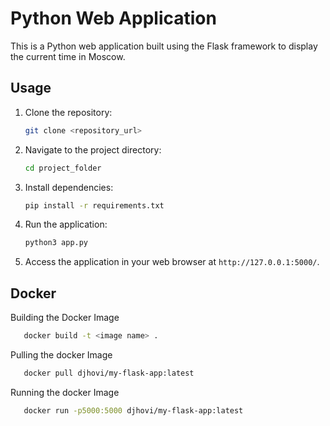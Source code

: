 # Python Web Application

This is a Python web application built using the Flask framework to display the current time in Moscow.

## Usage

1. Clone the repository:

    ```bash
    git clone <repository_url>
    ```

2. Navigate to the project directory:

    ```bash
    cd project_folder
    ```

3. Install dependencies:

    ```bash
    pip install -r requirements.txt
    ```

4. Run the application:

    ```bash
    python3 app.py
    ```

5. Access the application in your web browser at `http://127.0.0.1:5000/`.

## Docker
Building the Docker Image
 ```bash
    docker build -t <image name> .
```
Pulling the docker Image
 ```bash
    docker pull djhovi/my-flask-app:latest

```
Running the docker Image
 ```bash
    docker run -p5000:5000 djhovi/my-flask-app:latest

```